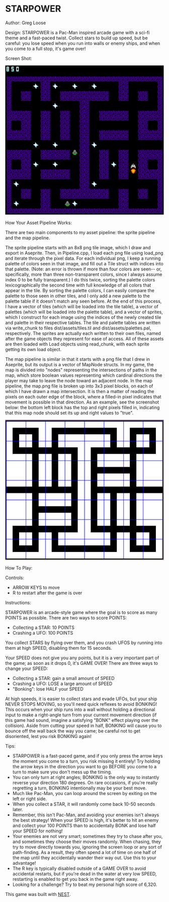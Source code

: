 # STARPOWER

Author: Greg Loose

Design: STARPOWER is a Pac-Man inspired arcade game with a sci-fi theme and a fast-paced twist. Collect stars to build up speed, but be careful: you lose speed when you run into walls or enemy ships, and when you come to a full stop, it's game over!

Screen Shot:

![Screen Shot](screenshot.png)

How Your Asset Pipeline Works:

There are two main components to my asset pipeline: the sprite pipeline and the map pipeline.

The sprite pipeline starts with an 8x8 png tile image, which I draw and export in Aseprite. Then, in Pipeline.cpp, I load each png file using load_png and iterate through the pixel data. For each individual png, I keep a running palette of colors seen in that image, and fill out a Tile struct with indices into that palette. (Note: an error is thrown if more than four colors are seen-- or, specifically, more than three non-transparent colors, since I always assume index 0 to be fully transparent.) I do this twice, sorting the palette colors lexicographically the second time with full knowledge of all colors that appear in the tile. By sorting the palette colors, I can easily compare the palette to those seen in other tiles, and I only add a new palette to the palette table if it doesn't match any seen before. At the end of this process, I have a vector of tiles (which will be loaded into the tile table), a vector of palettes (which will be loaded into the palette table), and a vector of sprites, which I construct for each image using the indices of the newly created tile and palette in their respective tables. The tile and palette tables are written via write_chunk to files dist/assets/tiles.til and dist/assets/palettes.pal, respectively. The sprites are actually each written to their own files, named after the game objects they represent for ease of access. All of these assets are then loaded with Load objects using read_chunk, with each sprite getting its own load object.

The map pipeline is similar in that it starts with a png file that I drew in Aseprite, but its output is a vector of MapNode structs. In my game, the map is divided into "nodes" representing the intersections of paths in the map, which store boolean values representing which cardinal directions the player may take to leave the node toward an adjacent node. In the map pipeline, the map.png file is broken up into 3x3 pixel blocks, on each of which I have drawn a map intersection. It is then a matter of reading the pixels on each outer edge of the block, where a filled-in pixel indicates that movement is possible in that direction. As an example, see the screenshot below: the bottom left block has the top and right pixels filled in, indicating that this map node should set its up and right values to "true".

![Screen Shot](map_pipeline_screenshot.png)

How To Play:

Controls:
* ARROW KEYS to move
* R to restart after the game is over

Instructions:

STARPOWER is an arcade-style game where the goal is to score as many POINTS as possible. There are two ways to score POINTS:
* Collecting a STAR: 10 POINTS
* Crashing a UFO: 100 POINTS

You collect STARS by flying over them, and you crash UFOS by running into them at high SPEED, disabling them for 15 seconds.

Your SPEED does not give you any points, but it is a very important part of the game; as soon as it drops 0, it's GAME OVER! There are three ways to change your SPEED:
* Collecting a STAR: gain a small amount of SPEED
* Crashing a UFO: LOSE a large amount of SPEED
* "Bonking": lose HALF your SPEED

At high speeds, it is easier to collect stars and evade UFOs, but your ship NEVER STOPS MOVING, so you'll need quick reflexes to avoid BONKING! This occurs when your ship runs into a wall without holding a directional input to make a right-angle turn from your current movement direction (if this game had sound, imagine a satisfying "BONK" effect playing over the collision). Aside from cutting your speed in half, BONKING will cause you to bounce off the wall back the way you came; be careful not to get disoriented, lest you risk BONKING again!

Tips:
* STARPOWER is a fast-paced game, and if you only press the arrow keys the moment you come to a turn, you risk missing it entirely! Try holding the arrow keys in the direction you want to go BEFORE you come to a turn to make sure you don't mess up the timing.
* You can only turn at right angles; BONKING is the only way to instantly reverse your direction 180 degrees. On rare occasions, if you're really regretting a turn, BONKING intentionally may be your best move.
* Much like Pac-Man, you can loop around the screen by exiting on the left or right side.
* When you collect a STAR, it will randomly come back 10-50 seconds later.
* Remember, this isn't Pac-Man, and avoiding your enemies isn't always the best strategy! When your SPEED is high, it's better to hit an enemy and collect your 100 POINTS than to accidentally BONK and lose half your SPEED for nothing!
* Your enemies are not very smart; sometimes they try to chase after you, and sometimes they choose their moves randomly. When chasing, they try to move directly towards you, ignoring the screen loop or any sort of path-finding. As a result, they often spend a lot of time on one half of the map until they accidentally wander their way out. Use this to your advantage!
* The R key is typically disabled outside of a GAME OVER to avoid accidental restarts, but if you're dead in the water at very low SPEED, restarting is enabled to get you back in the game right away.
* Looking for a challenge? Try to beat my personal high score of 6,320.

This game was built with [NEST](NEST.md).

